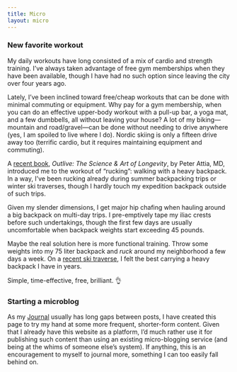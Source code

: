 ```yaml
---
title: Micro
layout: micro
---
```


<script>
  import MicroHeader from '$lib/components/misc/MicroHeader.svelte'
</script>

<MicroHeader date="2024-02-07" />

### New favorite workout

My daily workouts have long consisted of a mix of cardio and strength training. I’ve always taken advantage of free gym memberships when they have been available, though I have had no such option since leaving the city over four years ago.

Lately, I’ve been inclined toward free/cheap workouts that can be done with minimal commuting or equipment. Why pay for a gym membership, when you can do an effective upper-body workout with a pull-up bar, a yoga mat, and a few dumbbells, all without leaving your house? A lot of my biking—mountain and road/gravel—can be done without needing to drive anywhere (yes, I am spoiled to live where I do). Nordic skiing is only a fifteen drive away too (terrific cardio, but it requires maintaining equipment and commuting).

A [recent book](/reading-list), _Outlive: The Science & Art of Longevity_, by Peter Attia, MD, introduced me to the workout of “rucking”: walking with a heavy backpack. In a way, I’ve been rucking already during summer backpacking trips or winter ski traverses, though I hardly touch my expedition backpack outside of such trips.

Given my slender dimensions, I get major hip chafing when hauling around a big backpack on multi-day trips. I pre-emptively tape my iliac crests before such undertakings, though the first few days are usually uncomfortable when backpack weights start exceeding 45 pounds.

Maybe the real solution here is more functional training. Throw some weights into my 75 liter backpack and _ruck_ around my neighborhood a few days a week. On a [recent ski traverse](/events/Siffleur-Traverse_January-2024), I felt the best carrying a heavy backpack I have in years.

Simple, time-effective, free, brilliant. 👌

<MicroHeader date="2024-02-07" />

### Starting a microblog

As my [Journal](/journal) usually has long gaps between posts, I have created this page to try my hand at some more frequent, shorter-form content. Given that I already have this website as a platform, I’d much rather use it for publishing such content than using an existing micro-blogging service (and being at the whims of someone else’s system). If anything, this is an encouragement to myself to journal more, something I can too easily fall behind on.

